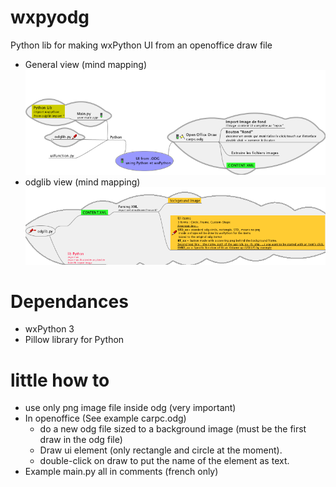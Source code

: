 # wxpyodg
Python lib for making wxPython UI from an openoffice draw file
- General view (mind mapping)
![alt tag](https://github.com/gwena56/wxpyodg/blob/master/howto/img1.png)
- odglib view (mind mapping)
![alt tag](https://github.com/gwena56/wxpyodg/blob/master/howto/img2.png)
# Dependances
- wxPython 3
- Pillow library for Python

# little how to
- use only png image file inside odg (very important)
- In openoffice (See example carpc.odg)
    - do a new odg file sized to a background image (must be the first draw in the odg file)
    - Draw ui element (only rectangle and circle at the moment).
    - double-click on draw to put the name of the element as text.
- Example main.py
    all in comments (french only)
     